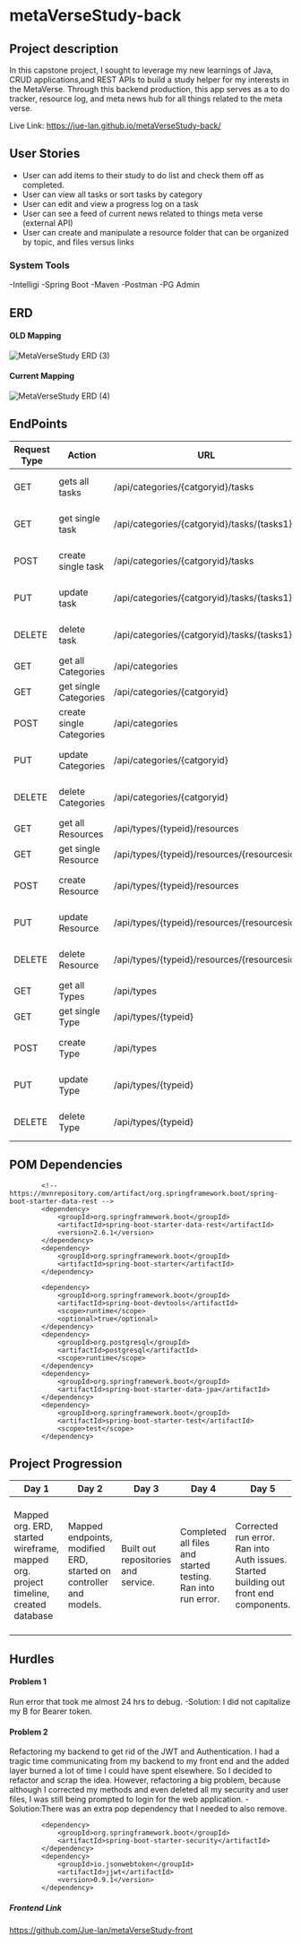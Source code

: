 # metaVerseStudy-back

## Project description

In this capstone project, I sought to leverage my new learnings of Java, CRUD applications,and REST APIs to build a study helper for my interests in the MetaVerse. Through this backend production, this app serves as a to do tracker, resource log, and meta news hub for all things related to the meta verse.

Live Link: https://jue-lan.github.io/metaVerseStudy-back/

## User Stories
- User can add items to their study to do list and check them off as completed.
- User can view all tasks or sort tasks by category
- User can edit and view a progress log on a task
- User can see a feed of current news related to things meta verse (external API)
- User can create and manipulate a resource folder that can be organized by topic, and files versus links

### System Tools
-Intelligi
-Spring Boot
-Maven
-Postman
-PG Admin

## ERD

#### OLD Mapping
![MetaVerseStudy ERD (3)](https://user-images.githubusercontent.com/72534273/151443953-da3bca20-06ba-4fca-b1b7-344c52cf65d6.png)

#### Current Mapping
![MetaVerseStudy ERD (4)](https://user-images.githubusercontent.com/72534273/152343122-89ba0935-434f-4ef6-a248-80b443f2df09.png)


## EndPoints

Request Type    |Action    |URL    |Request Body    |Request Header    |Access
------------ |------------ | ------------- | ------------- | ------------- | -------------
|GET	|gets all tasks	|/api/categories/{catgoryid}/tasks	|None	|Authorization Bearer TOKEN	|PRIVATE
|GET	|get single task	|/api/categories/{catgoryid}/tasks/(tasks1}	|None	|Authorization Bearer TOKEN	|PRIVATE
|POST	|create single task	|/api/categories/{catgoryid}/tasks	|Task info	|Authorization Bearer TOKEN	|PRIVATE
|PUT	|update task	|/api/categories/{catgoryid}/tasks/(tasks1}	|Task info	|Authorization Bearer TOKEN	|PRIVATE
|DELETE	|delete task	|/api/categories/{catgoryid}/tasks/(tasks1}	|None	|Authorization Bearer TOKEN	|PRIVATE
|GET	|get all Categories	|/api/categories	|None	|None	|PUBLIC
|GET	|get single Categories	|/api/categories/{catgoryid}	|None	|None	|PUBLIC
|POST	|create single Categories	|/api/categories	|Podcast info	|None	|ADMIN
|PUT	|update Categories	|/api/categories/{catgoryid}	|Podcast info	|Authorization Bearer TOKEN	|ADMIN
|DELETE	|delete Categories	|/api/categories/{catgoryid}	|None	|Authorization Bearer TOKEN	|ADMIN
|GET	|get all Resources	|/api/types/{typeid}/resources	|None	|None	|PUBLIC
|GET	|get single Resource	|/api/types/{typeid}/resources/{resourcesid}	|None	|None	|PUBLIC
|POST	|create  Resource	|/api/types/{typeid}/resources	|Resource info	|Authorization Bearer TOKEN	|ADMIN
|PUT	|update Resource	|/api/types/{typeid}/resources/{resourcesid}	|Resource info	|Authorization Bearer TOKEN	|ADMIN
|DELETE	|delete Resource	|/api/types/{typeid}/resources/{resourcesid}	|None	|Authorization Bearer TOKEN	|ADMIN
|GET	|get all Types	|/api/types	|None	|None	|PUBLIC
|GET	|get single Type	|/api/types/{typeid}	|None	|None	|PUBLIC
|POST	|create Type	|/api/types	|Type info	|Authorization Bearer TOKEN	|ADMIN
|PUT	|update Type	|/api/types/{typeid}	|Type info	|Authorization Bearer TOKEN	|ADMIN
|DELETE	|delete Type	|/api/types/{typeid}	|None	|Authorization Bearer TOKEN	|ADMIN

## POM Dependencies

```
        <!-- https://mvnrepository.com/artifact/org.springframework.boot/spring-boot-starter-data-rest -->
        <dependency>
            <groupId>org.springframework.boot</groupId>
            <artifactId>spring-boot-starter-data-rest</artifactId>
            <version>2.6.1</version>
        </dependency>
        <dependency>
            <groupId>org.springframework.boot</groupId>
            <artifactId>spring-boot-starter</artifactId>
        </dependency>

        <dependency>
            <groupId>org.springframework.boot</groupId>
            <artifactId>spring-boot-devtools</artifactId>
            <scope>runtime</scope>
            <optional>true</optional>
        </dependency>
        <dependency>
            <groupId>org.postgresql</groupId>
            <artifactId>postgresql</artifactId>
            <scope>runtime</scope>
        </dependency>
        <dependency>
            <groupId>org.springframework.boot</groupId>
            <artifactId>spring-boot-starter-data-jpa</artifactId>
        </dependency>
        <dependency>
            <groupId>org.springframework.boot</groupId>
            <artifactId>spring-boot-starter-test</artifactId>
            <scope>test</scope>
        </dependency>
```
## Project Progression
Day 1    |Day 2    |Day 3   |Day 4    |Day 5    |Day 6    |Day 7    |Day 8
------------ |------------ | ------------- | ------------- | ------------- | -------------| ------------- | -------------
|Mapped org. ERD, started wireframe, mapped org. project timeline, created database | Mapped endpoints, modified ERD, started on controller and models.| Built out repositories and service. | Completed all files and started testing. Ran into run error.  | Corrected run error. Ran into Auth issues. Started building out front end components.| Solved backend Auth issues. Backend completed. Started to connect the front and back end with login form. | Unsuccessful connection. Started to refactor backend to remove users and authorization dependencies |Successfully refactored. Second try at connecting backend to front.

## Hurdles
#### Problem 1
Run error that took me almost 24 hrs to debug. 
-Solution: I did not capitalize my B for Bearer token.
#### Problem 2
Refactoring my backend to get rid of the JWT and Authentication. I had a tragic time communicating from my backend to my front end and the added layer burned a lot of time I could have spent elsewhere. So I decided to refactor and scrap the idea. However, refactoring a big problem, because although I corrected my methods and even deleted all my security and user files, I was still being prompted to login for the web application.
-Solution:There was an extra pop dependency that I needed to also remove.


```
        <dependency>
            <groupId>org.springframework.boot</groupId>
            <artifactId>spring-boot-starter-security</artifactId>
        </dependency>
        <dependency>
            <groupId>io.jsonwebtoken</groupId>
            <artifactId>jjwt</artifactId>
            <version>0.9.1</version>
        </dependency>
```

##### Frontend Link
https://github.com/Jue-lan/metaVerseStudy-front


